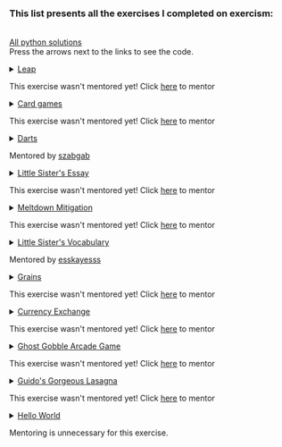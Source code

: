 ### This list presents all the exercises I completed on exercism:
\
  [All python solutions](https://exercism.org/profiles/TomerAntman/solutions?track_slug=python) \
  Press the arrows next to the links to see the code.

[//]: <> (Leap)
<details> 
<summary> <a href="https://exercism.org/tracks/python/exercises/leap/solutions/TomerAntman">Leap</a>
<p> This exercise wasn't mentored yet! Click <U> <a href="https://exercism.org/mentoring/external_requests/3805d6743b3c44bda45cdd2d82cd7c0e">here</a></U> to mentor

</summary>
<p>

```python
def leap_year(year):
    leap = False
    if (year % 4 == 0):
        if (year % 100 != 0) or (year % 400 == 0):
            leap = True
            
    return (leap) 
```

</p>
</details> 

[//]: <> (Card games)
<details>
<summary> <a href="https://exercism.org/tracks/python/exercises/card-games/solutions/TomerAntman">Card games</a>
<p> This exercise wasn't mentored yet! Click <U> <a href="https://exercism.org/mentoring/external_requests/6901470b1b454bdb809d12a743527f61">here</a></U> to mentor
</summary>
<p>

```python
def get_rounds(number):
    """
     :param number: int - current round number.
     :return: list - current round and the two that follow.
    """
    
    return([number, number+1, number+2])
    
def concatenate_rounds(rounds_1, rounds_2):
    """
    :param rounds_1: list - first rounds played.
    :param rounds_2: list - second set of rounds played.
    :return: list - all rounds played.
    """
    
    return(rounds_1+rounds_2)
def list_contains_round(rounds, number):
    """
    :param rounds: list - rounds played.
    :param number: int - round number.
    :return:  bool - was the round played?
    """
    return (number in rounds)
def card_average(hand):
    """
    :param hand: list - cards in hand.
    :return:  float - average value of the cards in the hand.
    """
    
    return(sum(hand) / len(hand))
    
def approx_average_is_average(hand):
    """
    :param hand: list - cards in hand.
    :return: bool - is approximate average the same as true average?
    """
    
    first_and_last = 0.5 * (hand[0]+hand[-1])
    middle = hand[len(hand)//2]
    return( card_average(hand) in [first_and_last, middle] )
    
def average_even_is_average_odd(hand):
    """
    :param hand: list - cards in hand.
    :return: bool - are even and odd averages equal?
    """
    
    return(card_average(hand[0::2]) == card_average(hand[1::2]))
    
def maybe_double_last(hand):
    """
    :param hand: list - cards in hand.
    :return: list - hand with Jacks (if present) value doubled.
    """
    
    if hand[-1]==11 : hand[-1]=22
    return(hand)
```

</p>
</details>

[//]: <> (Darts)
<details> 
<summary> <a href="https://exercism.org/tracks/python/exercises/darts/solutions/TomerAntman">Darts</a>
<p> Mentored by <a href="https://exercism.org/profiles/szabgab">szabgab</a> 
</summary>
<p>

```python
def score(x, y):
    """
    Since the center of the circle is (0,0) then the equation of the circles are x^2 + y^2 = r^2
    """
    distance = x**2 + y**2
    if (distance > 100) : # r=10
        return (0)
        
    if (distance > 25) : # r=5
        return (1)

    if (distance > 1)  : # r=1
        return (5)

    #else:
    return(10)
```

</p>
</details>

[//]: <> (Little Sister's Essay)
<details> 
<summary> <a href="https://exercism.org/tracks/python/exercises/little-sisters-essay/solutions/TomerAntman">Little Sister's Essay</a>
<p> This exercise wasn't mentored yet! Click <U> <a href="https://exercism.org/mentoring/external_requests/44328d7eb009418aab4638766f5d3e96">here</a></U> to mentor
</summary>
<p>

```python
def capitalize_title(title):
    """
    :param title: str title string that needs title casing
    :return:  str title string in title case (first letters capitalized)
    """

    return(title.title())


def check_sentence_ending(sentence):
    """
    :param sentence: str a sentence to check.
    :return:  bool True if punctuated correctly with period, False otherwise.
    """

    return(sentence.endswith('.'))


def clean_up_spacing(sentence):
    """
    :param sentence: str a sentence to clean of leading and trailing space characters.
    :return: str a sentence that has been cleaned of leading and trailing space characters.
    """

    return(sentence.strip())


def replace_word_choice(sentence, old_word, new_word):
    """
    :param sentence: str a sentence to replace words in.
    :param old_word: str word to replace
    :param new_word: str replacement word
    :return:  str input sentence with new words in place of old words
    """

    return(sentence.replace(old_word, new_word))

```

</p>
</details>

[//]: <> (Meltdown Mitigation)
<details>
<summary> <a href="https://exercism.org/tracks/python/exercises/meltdown-mitigation/solutions/TomerAntman">Meltdown Mitigation</a>
<p> This exercise wasn't mentored yet! Click <U> <a href="https://exercism.org/mentoring/external_requests/e3fbbf8881c048daabca216310760179">here</a></U> to mentor
</summary>
<p>

```python

def is_criticality_balanced(temperature, neutrons_emitted):
    """Verify criticality is balanced.
 
    :param temperature: temperature value (integer or float)
    :param neutrons_emitted: number of neutrons emitted per second (integer or float)
    :return:  boolean True if conditions met, False if not
 
    A reactor is said to be critical if it satisfies the following conditions:
    - The temperature is less than 800.
    - The number of neutrons emitted per second is greater than 500.
    - The product of temperature and neutrons emitted per second is less than 500000.
    """
    if temperature < 800 and neutrons_emitted > 500 and (temperature * neutrons_emitted)< 500_000:
        return (True)
    else: return (False)


def reactor_efficiency(voltage, current, theoretical_max_power):
    """Assess reactor efficiency zone.
    :param voltage: voltage value (integer or float)
    :param current: current value (integer or float)
    :param theoretical_max_power: power that corresponds to a 100% efficiency (integer or float)
    :return: str one of 'green', 'orange', 'red', or 'black'
 
    Efficiency can be grouped into 4 bands:
 
    1. green -> efficiency of 80% or more,
    2. orange -> efficiency of less than 80% but at least 60%,
    3. red -> efficiency below 60%, but still 30% or more,
    4. black ->  less than 30% efficient.
 
    The percentage value is calculated as
    (generated power/ theoretical max power)*100
    where generated power = voltage * current
    """
    generated_power = voltage * current
    precentage_value = (generated_power / theoretical_max_power)*100
    if precentage_value >= 80:
        return ("green")
    elif precentage_value < 80 and precentage_value >= 60:
        return ("orange")
    elif precentage_value < 60 and precentage_value >= 30:
        return ("red")
    else:
        return("black")


def fail_safe(temperature, neutrons_produced_per_second, threshold):
    """Assess and return status code for the reactor.
    :param temperature: value of the temperature (integer or float)
    :param neutrons_produced_per_second: neutron flux (integer or float)
    :param threshold: threshold (integer or float)
    :return: str one of: 'LOW', 'NORMAL', 'DANGER'
 
    - `temperature * neutrons per second` < 90% of `threshold` == 'LOW'
    - `temperature * neutrons per second` +/- 10% of `threshold` == 'NORMAL'
    - `temperature * neutrons per second` is not in the above-stated ranges ==  'DANGER'
    """
    assessment = temperature * neutrons_produced_per_second
    if assessment < (0.9 * threshold):
        return("LOW")
    elif assessment <= (1.1 * threshold) and assessment >= (0.9 * threshold):
        return("NORMAL")
    else:
        return("DANGER")

```
</p>
</details>

[//]: <> (Little Sister's Vocabulary)
<details>
<summary> <a href="https://exercism.org/tracks/python/exercises/little-sisters-vocab/solutions/TomerAntman">Little Sister's Vocabulary</a>
<p> Mentored by <a href="https://exercism.org/profiles/esskayesss">esskayesss</a> 
</summary>
<p>

```python

def add_prefix_un(word):
    """
    :param word: str of a root word
    :return:  str of root word with un prefix
 
    This function takes `word` as a parameter and
    returns a new word with an 'un' prefix.
    """
    return('un'+word)


def make_word_groups(vocab_words):
    """
    :param vocab_words: list of vocabulary words with a prefix.
    :return: str of prefix followed by vocabulary words with
             prefix applied, separated by ' :: '.
 
    This function takes a `vocab_words` list and returns a string
    with the prefix  and the words with prefix applied, separated
     by ' :: '.
    """
    for i in range(1,len(vocab_words)):
        vocab_words[i] = vocab_words[0] + vocab_words[i]
    
    return(' :: '.join(vocab_words))    


def remove_suffix_ness(word):
    """
    :param word: str of word to remove suffix from.
    :return: str of word with suffix removed & spelling adjusted.
 
    This function takes in a word and returns the base word with `ness` removed.
    """
    result = word[0:-4]
    if result[-1] == 'i':
        result = result[0:-1]+'y'
    return(result)


def noun_to_verb(sentence, index):
    """
    :param sentence: str that uses the word in sentence
    :param index:  index of the word to remove and transform
    :return:  str word that changes the extracted adjective to a verb.
 
    A function takes a `sentence` using the
    vocabulary word, and the `index` of the word once that sentence
    is split apart.  The function should return the extracted
    adjective as a verb.
    """
    """
    My solution consists of first erasing commas and dots and then splitting
    """
    return(sentence.replace(",","").replace(".","").split()[index]+'en')

```
</p>
</details>

[//]: <> (Grains)
<details>
<summary> <a href="https://exercism.org/tracks/python/exercises/grains/solutions/TomerAntman">Grains</a>
<p> This exercise wasn't mentored yet! Click <U> <a href="https://exercism.org/mentoring/external_requests/8b23ec46cad84589b823eab173d6630f">here</a></U> to mentor
</summary>
<p>

```python
def square(number):
    if number <= 0 or number > 64:
        raise ValueError("square must be between 1 and 64")
    else:
        return(2**(number-1))


def total():
    tot_count = 0
    for number in range (1,65):
        tot_count += square(number) 

    return(tot_count)
```
</p>
</details>

[//]: <> (Currency Exchange)
<details>
<summary> <a href="https://exercism.org/tracks/python/exercises/currency-exchange/solutions/TomerAntman">Currency Exchange</a>
<p> This exercise wasn't mentored yet! Click <U> <a href="https://exercism.org/mentoring/external_requests/a5b5076e1ab24bbdb6650d62bdbcb400">here</a></U> to mentor
</summary>
<p>

```python
def exchange_money(budget, exchange_rate):
    """
    :param budget: float - amount of money you are planning to exchange.
    :param exchange_rate: float - unit value of the foreign currency.
    :return: float - exchanged value of the foreign currency you can receive.
    """
    
    return(budget / exchange_rate)


def get_change(budget, exchanging_value):
    """
    :param budget: float - amount of money you own.
    :param exchanging_value: int - amount of your money you want to exchange now.
    :return: float - amount left of your starting currency after exchanging.
    """
    return (budget - exchanging_value)


def get_value_of_bills(denomination, number_of_bills):
    """
    :param denomination: int - the value of a bill.
    :param number_of_bills: int - amount of bills you received.
    :return: int - total value of bills you now have.
    """
    
    return(denomination * number_of_bills)


def get_number_of_bills(budget, denomination):
    """
    :param budget: float - the amount of money you are planning to exchange.
    :param denomination: int - the value of a single bill.
    :return: int - number of bills after exchanging all your money.
    """
    
    return(budget // denomination)

    
def exchangeable_value(budget, exchange_rate, spread, denomination):
    """
    :param budget: float - the amount of your money you are planning to exchange.
    :param exchange_rate: float - the unit value of the foreign currency.
    :param spread: int - percentage that is taken as an exchange fee.
    :param denomination: int - the value of a single bill.
    :return: int - maximum value you can get.
    """
    
    value_after_exchange = int(exchange_money(budget, exchange_rate * ((spread+100)/100)))
    return (value_after_exchange - (value_after_exchange % denomination))


def non_exchangeable_value(budget, exchange_rate, spread, denomination):
    """
    :param budget: float - the amount of your money you are planning to exchange.
    :param exchange_rate: float - the unit value of the foreign currency.
    :param spread: int - percentage that is taken as an exchange fee.
    :param denomination: int - the value of a single bill.
    :return: int non-exchangeable value.
    """
    
    value_after_exchange = int(exchange_money(budget, exchange_rate * ((spread+100)/100)))
    return (value_after_exchange % denomination)

```
</p>
</details>

[//]: <> (Ghost Gobble Arcade Game)
<details>
<summary> <a href="https://exercism.org/tracks/python/exercises/ghost-gobble-arcade-game/solutions/TomerAntman">Ghost Gobble Arcade Game</a>
<p> This exercise wasn't mentored yet! Click <U> <a href="https://exercism.org/mentoring/external_requests/31780a1e29104e909f8baa763659e3f4">here</a></U> to mentor
</summary>
<p>

```python
def eat_ghost(power_pellet_active, touching_ghost):
    """
    :param power_pellet_active: bool - does the player have an active power pellet?
    :param touching_ghost:  bool - is the player touching a ghost?
    :return: bool
    """
    
    return (power_pellet_active and touching_ghost)


def score(touching_power_pellet, touching_dot):
    """
    :param touching_power_pellet: bool - does the player have an active power pellet?
    :param touching_dot:  bool - is the player touching a dot?
    :return: bool
    """
    
    return (touching_power_pellet or touching_dot)


def lose(power_pellet_active, touching_ghost):
    """
    :param power_pellet_active: bool - does the player have an active power pellet?
    :param touching_ghost: bool - is the player touching a ghost?
    :return: bool
    """
    
    return (touching_ghost and not power_pellet_active)


def win(has_eaten_all_dots, power_pellet_active, touching_ghost):
    """
    :param has_eaten_all_dots: bool - has the player "eaten" all the dots?
    :param power_pellet_active: bool - does the player have an active power pellet?
    :param touching_ghost:  bool - is the player touching a ghost?
    :return: bool
    """
    
    return (has_eaten_all_dots and not lose(power_pellet_active, touching_ghost))
    

```
</p>
</details>

[//]: <> (Guido's Gorgeous Lasagna)
<details>
<summary> <a href="https://exercism.org/tracks/python/exercises/guidos-gorgeous-lasagna/solutions/TomerAntman">Guido's Gorgeous Lasagna</a>
<p> This exercise wasn't mentored yet! Click <U> <a href="https://exercism.org/mentoring/external_requests/aac59c659f33464188dc031d41b62ac8">here</a></U> to mentor
</summary>
<p>

```python
# TODO: define the 'EXPECTED_BAKE_TIME' constant
# TODO: consider defining the 'PREPARATION_TIME' constant
#       equal to the time it takes to prepare a single layer
EXPECTED_BAKE_TIME = 40 #minutes
PREPARATION_TIME = 2 #time it takes to prepare a single layer (in minutes)
# TODO: define the 'bake_time_remaining()' function
def bake_time_remaining(elapsed_bake_time = 30):
    """Calculate the bake time remaining
    
    :param elapsed_bake_time: int baking time already elapsed.
    :return: int remaining bake time derived from 'EXPECTED_BAKE_TIME'.
 
    Function that takes the actual minutes the lasagna has been in the oven as
    an argument and returns how many minutes the lasagna still needs to bake
    based on the `EXPECTED_BAKE_TIME`.
    """
    return (EXPECTED_BAKE_TIME - elapsed_bake_time)


# TODO: define the 'preparation_time_in_minutes()' function
#       and consider using 'PREPARATION_TIME' here
    
def preparation_time_in_minutes(number_of_layers = 2):
    """
    This function calculates the time it takes to prepare the cake before baking it. It considers the time it takes to prepare a layer and the number of layers
    """
    return(number_of_layers * PREPARATION_TIME)

# TODO: define the 'elapsed_time_in_minutes()' function
def elapsed_time_in_minutes(number_of_layers = 2, elapsed_bake_time = 30):
    """
    This function combines the time of preparation (see function: preparation_time_in_minutes) and the time the cake has been in the oven.
    """
    return(preparation_time_in_minutes(number_of_layers) + elapsed_bake_time)

```
</p>
</details>


[//]: <> (Hello World)
<details>
<summary> <a href="https://exercism.org/tracks/python/exercises/hello-world/solutions/TomerAntman"> Hello World</a>
<p> Mentoring is unnecessary for this exercise.
</summary>
<p>

```python
def hello():
    return 'Hello, World!'
```
</p>
</details>


[//]: <> (_)
<!-- 
<details>
<summary> <a href="_">_</a>
<p> Not yet mentored...
</summary>
<p>

```python

```
</p>
</details>
-->